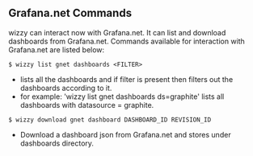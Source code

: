 ## Grafana.net Commands

wizzy can interact now with Grafana.net. It can list and download dashboards from Grafana.net. Commands available for interaction with Grafana.net are listed below:

```
$ wizzy list gnet dashboards <FILTER>
```
- lists all the dashboards and if filter is present then filters out the dashboards according to it.
- for example: 'wizzy list gnet dashboards ds=graphite' lists all dashboards with datasource = graphite.

```
$ wizzy download gnet dashboard DASHBOARD_ID REVISION_ID
```
- Download a dashboard json from Grafana.net and stores under dashboards directory.